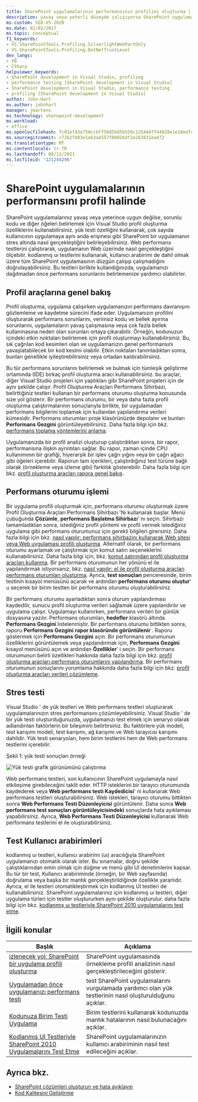 ```yaml
---
title: SharePoint uygulamalarının performansının profilini oluşturma | Microsoft Docs
description: yavaş veya yeterli düzeyde çalışıyorsa SharePoint uygulamaların performansını profil halinde yapın. sorunlu kodu bulmak için Visual Studio profil oluşturma özelliklerini kullanın.
ms.custom: SEO-VS-2020
ms.date: 02/02/2017
ms.topic: conceptual
f1_keywords:
- VS.SharePointTools.Profiling.SilverlightWebPartOnly
- VS.SharePointTools.Profiling.DotNetTrustLevel
dev_langs:
- VB
- CSharp
helpviewer_keywords:
- SharePoint development in Visual Studio, profiling
- performance testing [SharePoint development in Visual Studio]
- SharePoint development in Visual Studio, performance testing
- profiling [SharePoint development in Visual Studio]
author: John-Hart
ms.author: johnhart
manager: jmartens
ms.technology: sharepoint-development
ms.workload:
- office
ms.openlocfilehash: fc01ef43e750ccbff5b85b85b550c1254447f44828e1e18edfc4a169b1682d5a
ms.sourcegitcommit: c72b2f603e1eb3a4157f00926df2e263831ea472
ms.translationtype: MT
ms.contentlocale: tr-TR
ms.lasthandoff: 08/12/2021
ms.locfileid: "121244296"
---
```

# <a name="profile-the-performance-of-sharepoint-applications"></a>SharePoint uygulamalarının performansını profil halinde

SharePoint uygulamalarınız yavaş veya yeterince uygun değilse, sorunlu kodu ve diğer öğeleri belirlemek için Visual Studio profil oluşturma özelliklerini kullanabilirsiniz. yük testi özelliğini kullanarak, çok sayıda kullanıcının uygulamaya aynı anda erişmesi gibi SharePoint bir uygulamanın stres altında nasıl gerçekleştiğini belirleyebilirsiniz. Web performans testlerini çalıştırarak, uygulamanın Web üzerinde nasıl gerçekleştiğini ölçebilir. kodlanmış uı testlerini kullanarak, kullanıcı arabirimi de dahil olmak üzere tüm SharePoint uygulamasının düzgün çalışıp çalışmadığını doğrulayabilirsiniz. Bu testleri birlikte kullandığınızda, uygulamanızı dağıtmadan önce performans sorunlarını belirlemenize yardımcı olabilirler.

## <a name="profile-tools-overview"></a>Profil araçlarına genel bakış

Profil oluşturma, uygulama çalışırken uygulamanızın performans davranışını gözlemleme ve kaydetme sürecini ifade eder. Uygulamanızın profilini oluşturarak performans sorunlarını, verimsiz kodu ve bellek ayırma sorunlarını, uygulamaların yavaş çalışmasına veya çok fazla bellek kullanmasına neden olan sorunları ortaya çıkarabilir. Örneğin, kodunuzun içindeki etkin noktaları belirlemek için profil oluşturmayı kullanabilirsiniz. Bu, sık çağrılan kod kesimleri olan ve uygulamanızın genel performansını yavaşlatabilecek bir kod kesimi olabilir. Etkin noktaları tanımladıktan sonra, bunları genellikle iyileştirebilirsiniz veya ortadan kaldırabilirsiniz.

Bu tür performans sorunlarını belirlemek ve bulmak için tümleşik geliştirme ortamında (IDE) birkaç profil oluşturma aracı kullanabilirsiniz. bu araçlar, diğer Visual Studio projeleri için yaptıkları gibi SharePoint projeleri için de aynı şekilde çalışır. Profil Oluşturma Araçları Performans Sihirbazı, belirttiğiniz testleri kullanan bir performans oturumu oluşturma konusunda size yol gösterir. Bir performans oturumu, bir veya daha fazla profil oluşturma çalıştırmalarının sonuçlarıyla birlikte, bir uygulamadan performans bilgilerini toplamak için kullanılan yapılandırma verileri kümesidir. Performans oturumları proje klasörünüzde depolanır ve bunları **Performans Gezgini** görüntüleyebilirsiniz. Daha fazla bilgi için bkz. [performans toplama yöntemlerini anlama](../profiling/understanding-performance-collection-methods.md).

Uygulamanızda bir profil analizi oluşturup çalıştırdıktan sonra, bir rapor, performansına ilişkin ayrıntıları sağlar. Bu rapor, zaman içinde CPU kullanımının bir grafiği, hiyerarşik bir işlev çağrı yığını veya bir çağrı ağacı gibi öğeleri içerebilir. Raporun tam içerikleri, çalıştırdığınız test türüne bağlı olarak (örnekleme veya izleme gibi) farklılık gösterebilir. Daha fazla bilgi için bkz. [profil oluşturma araçları rapora genel bakış](../profiling/performance-report-overview.md).

## <a name="performance-session-process"></a>Performans oturumu işlemi

Bir uygulama profili oluşturmak için, performans oturumu oluşturmak üzere Profil Oluşturma Araçları Performans Sihirbazı 'Nı kullanarak başlar. Menü çubuğunda **Çözümle**, **performans Başlatma Sihirbazı**' nı seçin. Sihirbazı tamamladıktan sonra, istediğiniz profil yöntemi ve profil vermek istediğiniz uygulama gibi performans oturumunuz için gerekli bilgileri girersiniz. Daha fazla bilgi için bkz. [nasıl yapılır: performans sihirbazını kullanarak Web sitesi veya Web uygulaması profili oluşturma](../profiling/how-to-collect-performance-data-for-a-web-site.md). Alternatif olarak, bir performans oturumu ayarlamak ve çalıştırmak için komut satırı seçeneklerini kullanabilirsiniz. Daha fazla bilgi için, bkz. [komut satırından profil oluşturma araçları kullanma](../profiling/using-the-profiling-tools-from-the-command-line.md). Bir performans oturumunun her yönünü el ile yapılandırmak istiyorsanız, bkz. [nasıl yapılır: el ile profil oluşturma araçları performans oturumları oluşturma](../profiling/how-to-manually-create-performance-sessions.md). Ayrıca, **test sonuçları** penceresinde, birim testinin kısayol menüsünü açarak ve ardından **performans oturumu oluştur**' u seçerek bir birim testten bir performans oturumu oluşturabilirsiniz.

Bir performans oturumu ayarladıktan sonra oturum yapılandırması kaydedilir, sunucu profil oluşturma verileri sağlamak üzere yapılandırılır ve uygulama çalışır. Uygulamayı kullanırken, performans verileri bir günlük dosyasına yazılır. Performans oturumları, **hedefler** klasörü altında **Performans Gezgini** listelenmiştir. Bir performans oturumu bittikten sonra, raporu **Performans Gezgini** **rapor klasöründe görüntülenir** . Raporu göstermek için **Performans Gezgini** açın. Bir performans oturumunun özelliklerini görüntülemek veya yapılandırmak için, **Performans Gezgini** kısayol menüsünü açın ve ardından **Özellikler**' i seçin. Bir performans oturumunun belirli özellikleri hakkında daha fazla bilgi için bkz. [profil oluşturma araçları performans oturumlarını yapılandırma](../profiling/configuring-performance-sessions.md). Bir performans oturumunun sonuçlarını yorumlama hakkında daha fazla bilgi için bkz. [profil oluşturma araçları verileri çözümleme](../profiling/analyzing-performance-tools-data.md).

## <a name="stress-test"></a>Stres testi

Visual Studio ' de yük testleri ve Web performans testleri oluşturarak uygulamalarınızın stres performansını çözümleyebilirsiniz. Visual Studio ' de bir yük testi oluşturduğunuzda, uygulamanızı test etmek için senaryo olarak adlandırılan faktörlerin bir bileşimini belirtirsiniz. Bu faktörlere yük modeli, test karışımı modeli, test karışımı, ağ karışımı ve Web tarayıcısı karışımı dahildir. Yük testi senaryoları, hem birim testlerini hem de Web performans testlerini içerebilir.

Şekil 1: yük testi sonuçları örneği

![Yük testi grafik görünümünü çalıştırma](../sharepoint/media/load-webgraphs.png "Yük testi grafik görünümünü çalıştırma")

Web performans testleri, son kullanıcının SharePoint uygulamayla nasıl etkileşime girebileceğini taklit eder. HTTP isteklerini bir tarayıcı oturumunda kaydederek veya **Web performans testi Kaydedicisi**' ni kullanarak Web performans testleri oluşturabilirsiniz. Web istekleri, tarayıcı oturumu bittikten sonra **Web Performans Testi Düzenleyicisi** görüntülenir. Daha sonra **Web performans test sonuçları görüntüleyicisindeki** sonuçlarda hata ayıklaması yapabilirsiniz. Ayrıca, **Web Performans Testi Düzenleyicisi** kullanarak Web performans testlerini el ile oluşturabilirsiniz.

## <a name="test-user-interfaces"></a>Test Kullanıcı arabirimleri

kodlanmış uı testleri, kullanıcı arabirimi (uı) aracılığıyla SharePoint uygulamanızı otomatik olarak ister. Bu sınamalar, doğru şekilde çalıştıklarından emin olmak için düğme ve menü gibi UI denetimlerini kapsar. Bu tür bir test, Kullanıcı arabiriminde (örneğin, bir Web sayfasında) doğrulama veya başka bir mantık gerçekleştirildiğinde özellikle yararlıdır. Ayrıca, el ile testleri otomatikleştirmek için kodlanmış UI testleri de kullanabilirsiniz. SharePoint uygulamalarınız için kodlanmış uı testleri, diğer uygulama türleri için testler oluştururken aynı şekilde oluşturulur. daha fazla bilgi için bkz. [kodlanmış uı testleriyle SharePoint 2010 uygulamalarını test etme](/previous-versions/visualstudio/visual-studio-2015/test/testing-sharepoint-2010-applications-with-coded-ui-tests?preserve-view=true&view=vs-2015).

## <a name="related-topics"></a>İlgili konular

|Başlık|Açıklama|
|-----------|-----------------|
|[izlenecek yol: SharePoint bir uygulama profili oluşturma](../sharepoint/walkthrough-profiling-a-sharepoint-application.md)|SharePoint uygulamasında örnekleme profili analizinin nasıl gerçekleştirileceğini gösterir.|
|[Uygulamadan önce uygulamanızı performans testi](/azure/devops/test/load-test/run-performance-tests-app-before-release?view=vsts&preserve-view=true)|test SharePoint uygulamalarını vurgulamada yardımcı olan yük testlerinin nasıl oluşturulduğunu açıklar.|
|[Kodunuza Birim Testi Uygulama](../test/unit-test-your-code.md)|Birim testlerini kullanarak kodunuzda mantık hatalarının nasıl bulunacağını açıklar.|
|[Kodlanmış UI Testleriyle SharePoint 2010 Uygulamalarını Test Etme](/previous-versions/visualstudio/visual-studio-2015/test/testing-sharepoint-2010-applications-with-coded-ui-tests?preserve-view=true&view=vs-2015)|SharePoint uygulamalarınızın kullanıcı arabiriminin nasıl test edileceğini açıklar.|

## <a name="see-also"></a>Ayrıca bkz.

- [SharePoint çözümleri oluşturun ve hata ayıklayın](../sharepoint/building-and-debugging-sharepoint-solutions.md)
- [Kod Kalitesini Geliştirme](../test/improve-code-quality.md)
